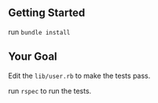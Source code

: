 ## Getting Started

run `bundle install`

## Your Goal

Edit the `lib/user.rb` to make the tests pass.

run `rspec` to run the tests.